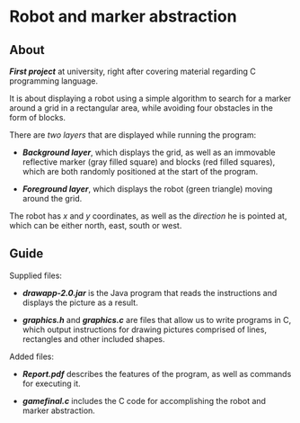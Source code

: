 # Robot and marker abstraction

## About

***First project*** at university, right after covering material regarding C programming language. 

It is about displaying a robot using a simple algorithm to search for a marker around a grid in a rectangular area, while avoiding four obstacles in the form of blocks.

There are *two layers* that are displayed while running the program:

 - ***Background layer***, which displays the grid, as well as an immovable reflective marker (gray filled square) and blocks (red filled squares), which are both randomly positioned at the start of the program. 

- ***Foreground layer***, which displays the robot (green triangle) moving around the grid. 

The robot has *x* and *y* coordinates, as well as the *direction* he is pointed at, which can be either north, east, south or west.

## Guide

Supplied files:

- ***drawapp-2.0.jar*** is the Java program that reads the instructions and displays the picture as a result.

 - ***graphics.h*** and ***graphics.c*** are files that allow us to write programs in C, which output instructions for drawing pictures comprised of lines, rectangles and other included shapes.

Added files:

- ***Report.pdf*** describes the features of the program, as well as commands for executing it.

- ***gamefinal.c*** includes the C code for accomplishing the robot and marker abstraction.



